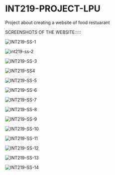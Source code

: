 # INT219-PROJECT-LPU
Project about creating a website of food restuarant


SCREENSHOTS OF THE WEBSITE:::::

![INT219-SS-1](https://github.com/NITISHREDDY-457/INT219-PROJECT-LPU/assets/103503915/28162e04-b87b-43fa-acde-69ba0db7ab29)

![int219-ss-2](https://github.com/NITISHREDDY-457/INT219-PROJECT-LPU/assets/103503915/929d1f9f-6887-459d-8336-b8276c6d4f21)

![INT219-SS-3](https://github.com/NITISHREDDY-457/INT219-PROJECT-LPU/assets/103503915/84960cc4-beac-4f93-a255-37e9485d4d15)

![INT219-SS4](https://github.com/NITISHREDDY-457/INT219-PROJECT-LPU/assets/103503915/f1ee38ac-6bd4-46ef-95c8-3e01c208d545)

![INT219-SS-5](https://github.com/NITISHREDDY-457/INT219-PROJECT-LPU/assets/103503915/5c77b733-82b8-4301-9f1f-958893f4f356)

![INT219-SS-6](https://github.com/NITISHREDDY-457/INT219-PROJECT-LPU/assets/103503915/d4e8c156-5263-48d7-9be6-87027b613e77)

![INT219-SS-7](https://github.com/NITISHREDDY-457/INT219-PROJECT-LPU/assets/103503915/3cb038b9-1c18-486a-8c16-c41d6528342b)

![INT219-SS-8](https://github.com/NITISHREDDY-457/INT219-PROJECT-LPU/assets/103503915/a3ac55b6-606d-45a0-899d-402250c4ef6f)

![INT219-SS-9](https://github.com/NITISHREDDY-457/INT219-PROJECT-LPU/assets/103503915/8d46ad7e-9b49-4957-b3d6-dd3c91bf44ad)

![INT219-SS-10](https://github.com/NITISHREDDY-457/INT219-PROJECT-LPU/assets/103503915/c6893536-17f5-4bd6-b57c-3cc5bc8b3443)


![INT219-SS-11](https://github.com/NITISHREDDY-457/INT219-PROJECT-LPU/assets/103503915/4d6711e0-0e32-4854-92a3-2af06f0d2072)

![INT219-SS-12](https://github.com/NITISHREDDY-457/INT219-PROJECT-LPU/assets/103503915/eb7f2bf2-e736-449a-a290-828abc516498)

![INT219-SS-13](https://github.com/NITISHREDDY-457/INT219-PROJECT-LPU/assets/103503915/081ecbee-872b-4678-9944-e631678a5a21)

![INT219-SS-14](https://github.com/NITISHREDDY-457/INT219-PROJECT-LPU/assets/103503915/33bc267d-d53a-4910-9cfe-98564ee4882e)




